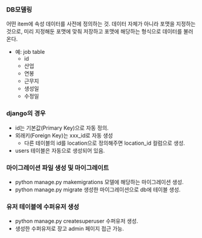 ### DB모델링 
어떤 item에 속성 데이터를 사전에 정의하는 것. 데이터 자체가 아니라 포맷을 지정하는것으로, 미리 지정해둔 포맷에 맞춰 저장하고 포맷에 해당하는 형식으로 데이터를 불러온다.
* 예: job table
  * id
  * 산업
  * 연봉
  * 근무지
  * 생성일
  * 수정일

### django의 경우
* id는 기본값(Primary Key)으로 자동 정의.
* 외래키(Foreign Key)는 xxx_id로 자동 생성
  * 다른 테이블의 id를 location으로 정의해주면 location_id 컬럼으로 생성.
* users 테이블은 자동으로 생성되어 있음.

### 마이그레이션 파일 생성 및 마이그레이트
* python manage.py makemigrations 모델에 해당하는 마이그레이션 생성.
* python manage.py migrate 생성한 마이그레이션으로 db에 테이블 생성.

### 유저 테이블에 수퍼유저 생성
* python manage.py createsuperuser 수퍼유저 생성.
* 생성한 수퍼유저로 장고 admin 페이지 접근 가능.
